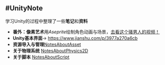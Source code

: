 #UnityNote
---
学习Unity的过程中整理了一些**笔记**和**资料** 
- **番外：像素艺术**用*Aseprite*绘制角色动画与场景，[去看这个骚男人的视频！](https://www.bilibili.com/video/BV1Ty4y1L7yC?spm_id_from=333.999.0.0) 
- **Unity基本界面**-> <https://www.jianshu.com/p/3977a270a6cb>
- **资源导入与管理**[NotesAboutAsset]()
- **关于物理系统** [NotesAboutPhysics2D]() 
- **关于脚本** [NotesAboutScript]()
